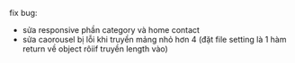 fix bug:

-   sửa responsive phần category và home contact
-   sửa caorousel bị lỗi khi truyền mảng nhỏ hơn 4 (đặt file setting là 1 hàm return về object rôiif truyền length vào)
